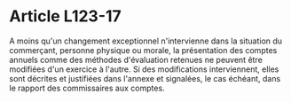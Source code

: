 # Article L123-17

A moins qu'un changement exceptionnel n'intervienne dans la situation du commerçant, personne physique ou morale, la présentation des comptes annuels comme des méthodes d'évaluation retenues ne peuvent être modifiées d'un exercice à l'autre. Si des modifications interviennent, elles sont décrites et justifiées dans l'annexe et signalées, le cas échéant, dans le rapport des commissaires aux comptes.
